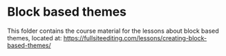 # Block based themes

This folder contains the course material for the lessons about block based themes,
located at:
https://fullsiteediting.com/lessons/creating-block-based-themes/
